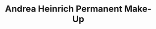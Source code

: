 ---
title: "Andrea Heinrich Permanent Make-Up"
url: /saarbruecken/andrea-heinrich-permanent-make-up/
shop: Kosmetik
---
